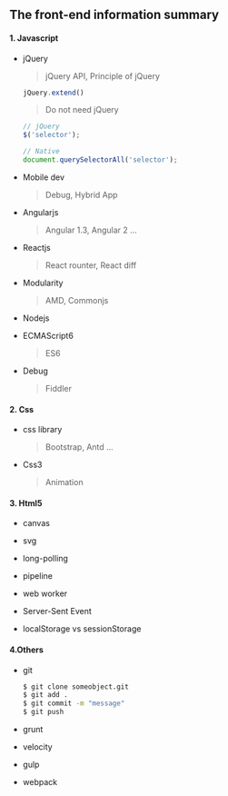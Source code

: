 ## The front-end information summary

#### 1. Javascript

* jQuery  

  > jQuery API,  Principle of jQuery
  
    ```js
    jQuery.extend()
    ```

  > Do not need jQuery

    ```js
    // jQuery
    $('selector');
    
    // Native
    document.querySelectorAll('selector');
    ```

* Mobile dev

  > Debug, Hybrid App

* Angularjs

  > Angular 1.3, Angular 2 ...

* Reactjs

  > React rounter, React diff

* Modularity

  > AMD, Commonjs

* Nodejs

* ECMAScript6
  > ES6

* Debug
  > Fiddler

#### 2. Css

* css library
  > Bootstrap, Antd ...

* Css3
  > Animation

#### 3. Html5

* canvas

* svg

* long-polling

* pipeline

* web worker

* Server-Sent Event

* localStorage vs sessionStorage

#### 4.Others

* git
  
  ```cmd
  $ git clone someobject.git
  $ git add .
  $ git commit -m "message"
  $ git push
  ```

* grunt

* velocity

* gulp

* webpack


